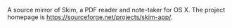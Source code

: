 A source mirror of Skim, a PDF reader and note-taker for OS X. The project homepage is https://sourceforge.net/projects/skim-app/.

